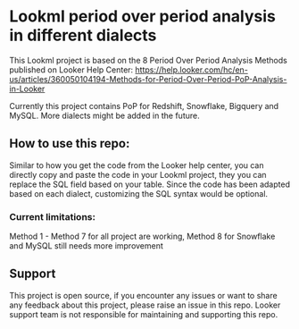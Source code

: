 # Lookml period over period analysis in different dialects


This Lookml project is based on the 8 Period Over Period Analysis Methods published on Looker Help Center: https://help.looker.com/hc/en-us/articles/360050104194-Methods-for-Period-Over-Period-PoP-Analysis-in-Looker

Currently this project contains PoP for Redshift, Snowflake, Bigquery and MySQL. More dialects might be added in the future.

## How to use this repo:
Similar to how you get the code from the Looker help center, you can directly copy and paste the code in your Lookml project, they you can replace the SQL field based on your table. Since the code has been adapted based on each dialect, customizing the SQL syntax would be optional.

### Current limitations:
Method 1 - Method 7 for all project are working, Method 8 for Snowflake and MySQL still needs more improvement

## Support
This project is open source, if you encounter any issues or want to share any feedback about this project, please raise an issue in this repo. Looker support team is not responsible for maintaining and supporting this repo.

